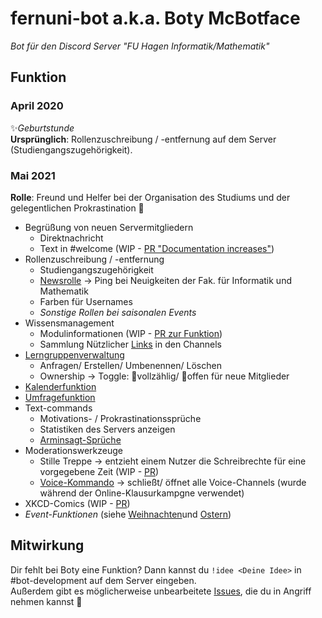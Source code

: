 # fernuni-bot a.k.a. Boty McBotface 
*Bot für den Discord Server "FU Hagen Informatik/Mathematik"*

## Funktion
### April 2020
✨*Geburtstunde*  
**Ursprünglich**: Rollenzuschreibung / -entfernung auf dem Server (Studiengangszugehörigkeit).

### Mai 2021
**Rolle**: Freund und Helfer bei der Organisation des Studiums und der gelegentlichen Prokrastination 🤖  

* Begrüßung von neuen Servermitgliedern
  * Direktnachricht
  * Text in #welcome (WIP - [PR "Documentation increases"](https://github.com/FU-Hagen-Discord/fernuni-bot/pull/35))
* Rollenzuschreibung / -entfernung
  * Studiengangszugehörigkeit
  * [Newsrolle](https://github.com/FU-Hagen-Discord/fernuni-bot/blob/master/news_cog.py) -> Ping bei Neuigkeiten der Fak. für Informatik und Mathematik
  * Farben für Usernames
  * *Sonstige Rollen bei saisonalen Events*
* Wissensmanagement
  * Modulinformationen (WIP - [PR zur Funktion](https://github.com/FU-Hagen-Discord/fernuni-bot/pull/3))
  * Sammlung Nützlicher [Links](https://github.com/FU-Hagen-Discord/fernuni-bot/blob/master/links_cog.py) in den Channels
* [Lerngruppenverwaltung](https://github.com/FU-Hagen-Discord/fernuni-bot/blob/master/learninggroups.py)
  * Anfragen/ Erstellen/ Umbenennen/ Löschen
  * Ownership -> Toggle: 🛑vollzählig/ 🌲offen für neue Mitglieder
* [Kalenderfunktion](https://github.com/FU-Hagen-Discord/fernuni-bot/blob/master/appointments_cog.py)
* [Umfragefunktion](https://github.com/FU-Hagen-Discord/fernuni-bot/blob/master/poll_cog.py)
* Text-commands
  * Motivations- / Prokrastinationssprüche
  * Statistiken des Servers anzeigen
  * [Arminsagt-Sprüche](https://github.com/FU-Hagen-Discord/fernuni-bot/blob/master/armin.py)
* Moderationswerkzeuge
  * Stille Treppe -> entzieht einem Nutzer die Schreibrechte für eine vorgegebene Zeit (WIP - [PR](https://github.com/FU-Hagen-Discord/fernuni-bot/pull/37))
  * [Voice-Kommando](https://github.com/FU-Hagen-Discord/fernuni-bot/blob/master/voice_cog.py) -> schließt/ öffnet alle Voice-Channels (wurde während der Online-Klausurkampgne verwendet) 
* XKCD-Comics (WIP - [PR](https://github.com/FU-Hagen-Discord/fernuni-bot/pull/29))
* *Event-Funktionen* (siehe [Weihnachten](https://github.com/FU-Hagen-Discord/fernuni-bot/blob/master/christmas_cog.py)und [Ostern](https://github.com/FU-Hagen-Discord/fernuni-bot/blob/master/easter_cog.py))

## Mitwirkung
Dir fehlt bei Boty eine Funktion? Dann kannst du `!idee <Deine Idee>` in #bot-development auf dem Server eingeben.  
Außerdem gibt es möglicherweise unbearbeitete [Issues](https://github.com/FU-Hagen-Discord/fernuni-bot/issues), die du in Angriff nehmen kannst 💪

